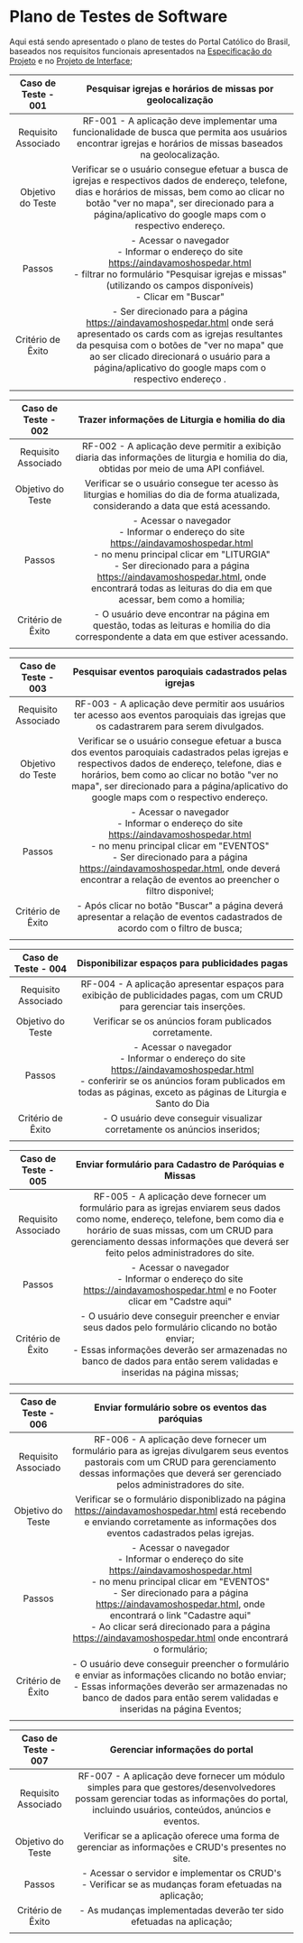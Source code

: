 # Plano de Testes de Software

Aqui está sendo apresentado o plano de testes do Portal Católico do Brasil, baseados nos requisitos funcionais apresentados na <a href="docs/02-Especificação do Projeto.md"> Especificação do Projeto</a></span> e no <a href="docs/04-Projeto de Interface.md"> Projeto de Interface<a/>;

 
| **Caso de Teste - 001** 	| **Pesquisar igrejas e horários de missas por geolocalização** 	|
|:---:	|:---:	|
|	Requisito Associado 	| RF-001 - A aplicação deve implementar uma funcionalidade de busca que permita aos usuários encontrar igrejas e horários de missas baseados na geolocalização. |
| Objetivo do Teste 	| Verificar se o usuário consegue efetuar a busca de igrejas e respectivos dados de endereço, telefone, dias e horários de missas, bem como ao clicar no botão "ver no mapa", ser direcionado para a página/aplicativo do google maps com o respectivo endereço. |
| Passos 	| - Acessar o navegador <br> - Informar o endereço do site https://aindavamoshospedar.html<br> - filtrar no formulário "Pesquisar igrejas e missas" (utilizando os campos disponíveis) <br> - Clicar em "Buscar" |
|Critério de Êxito | - Ser direcionado para a página https://aindavamoshospedar.html onde será apresentado os cards com as igrejas resultantes da pesquisa com o botões de "ver no mapa" que ao ser clicado direcionará o usuário para a página/aplicativo do google maps com o respectivo endereço . |
|  	|  	|


| **Caso de Teste - 002** 	| **Trazer informações de Liturgia e homilia do dia** 	|
|:---:	|:---:	|
|	Requisito Associado 	| RF-002 - A aplicação deve permitir a exibição diaria das informações de liturgia e homilia do dia, obtidas por meio de uma API confiável.|
| Objetivo do Teste 	| Verificar se o usuário consegue ter acesso às liturgias e homilias do dia de forma atualizada, considerando a data que está acessando. |
| Passos 	| - Acessar o navegador <br> - Informar o endereço do site https://aindavamoshospedar.html<br> - no menu principal clicar em  "LITURGIA" <br> - Ser direcionado para a página https://aindavamoshospedar.html, onde encontrará todas as leituras do dia em que acessar, bem como a homilia; |
|Critério de Êxito | - O usuário deve encontrar na página em questão, todas as leituras e homilia do dia correspondente a data em que estiver acessando. |
|  	|  	|


| **Caso de Teste - 003** 	| **Pesquisar eventos paroquiais cadastrados pelas igrejas** 	|
|:---:	|:---:	|
|	Requisito Associado 	| RF-003 - A aplicação deve permitir aos usuários ter acesso aos eventos paroquiais das igrejas que os cadastrarem para serem divulgados.|
| Objetivo do Teste 	| Verificar se o usuário consegue efetuar a busca dos eventos paroquiais cadastrados pelas igrejas e respectivos dados de endereço, telefone, dias e horários, bem como ao clicar no botão "ver no mapa", ser direcionado para a página/aplicativo do google maps com o respectivo endereço. |
| Passos 	| - Acessar o navegador <br> - Informar o endereço do site https://aindavamoshospedar.html<br> - no menu principal clicar em  "EVENTOS" <br> - Ser direcionado para a página https://aindavamoshospedar.html, onde deverá encontrar a relação de eventos ao preencher o filtro disponivel; |
|Critério de Êxito | - Após clicar no botão "Buscar" a página deverá apresentar a relação de eventos cadastrados de acordo com o filtro de busca; |
|  	|  	|



| **Caso de Teste - 004** 	| **Disponibilizar espaços para publicidades pagas** 	|
|:---:	|:---:	|
|	Requisito Associado 	| RF-004 - A aplicação apresentar espaços para exibição de publicidades pagas, com um CRUD para gerenciar tais inserções.|
| Objetivo do Teste 	| Verificar se os anúncios foram publicados corretamente. |
| Passos 	| - Acessar o navegador <br> - Informar o endereço do site https://aindavamoshospedar.html<br> - conferirir se os anúncios foram publicados em todas as páginas, exceto as páginas de Liturgia e Santo do Dia |
|Critério de Êxito | - O usuário deve conseguir visualizar corretamente os anúncios inseridos; |
|  	|  	|


| **Caso de Teste - 005** 	| **Enviar formulário para Cadastro de Paróquias e Missas** 	|
|:---:	|:---:	|
|	Requisito Associado 	| RF-005 - A aplicação deve fornecer um formulário para as igrejas enviarem seus dados como nome, endereço, telefone, bem como dia e horário de suas missas, com um CRUD para gerenciamento dessas informações que deverá ser feito pelos administradores do site. |
| Passos 	| - Acessar o navegador <br> - Informar o endereço do site https://aindavamoshospedar.html e no Footer clicar em "Cadstre aqui" |
|Critério de Êxito | - O usuário deve conseguir preencher e enviar seus dados pelo formulário clicando no botão enviar; <br> - Essas informações deverão ser armazenadas no banco de dados para então serem validadas e inseridas na página missas; |
|  	|  	|



| **Caso de Teste - 006** 	| **Enviar formulário sobre os eventos das paróquias** 	|
|:---:	|:---:	|
|	Requisito Associado 	| RF-006 - A aplicação deve fornecer um formulário para as igrejas divulgarem seus eventos pastorais com um CRUD para gerenciamento dessas informações que deverá ser gerenciado pelos administradores do site.|
| Objetivo do Teste 	| Verificar se o formulário disponiblizado na página https://aindavamoshospedar.html está recebendo e enviando corretamente as informações dos eventos cadastrados pelas igrejas. |
| Passos 	| - Acessar o navegador <br> - Informar o endereço do site https://aindavamoshospedar.html<br> - no menu principal clicar em  "EVENTOS" <br> - Ser direcionado para a página https://aindavamoshospedar.html, onde encontrará o link "Cadastre aqui"<br> - Ao clicar será direcionado para a página https://aindavamoshospedar.html onde encontrará o formulário; |
|Critério de Êxito | - O usuário deve conseguir preencher o formulário e enviar as informações clicando no botão enviar; <br> - Essas informações deverão ser armazenadas no banco de dados para então serem validadas e inseridas na página Eventos; |
|  	|  	|

| **Caso de Teste - 007** 	| **Gerenciar informações do portal** 	|
|:---:	|:---:	|
|	Requisito Associado 	| RF-007 - A aplicação deve fornecer um módulo simples para que gestores/desenvolvedores possam gerenciar todas as informações do portal, incluindo usuários, conteúdos, anúncios e eventos.|
| Objetivo do Teste 	| Verificar se a aplicação oferece uma forma de gerenciar as informações e CRUD's presentes no site. |
| Passos 	| - Acessar o servidor e implementar os CRUD's <br> - Verificar se as mudanças foram efetuadas na aplicação; |
|Critério de Êxito | - As mudanças implementadas deverão ter sido efetuadas na aplicação; |
|  	|  	|
